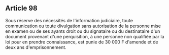 Article 98
----
Sous réserve des nécessités de l'information judiciaire, toute communication ou
toute divulgation sans autorisation de la personne mise en examen ou de ses
ayants droit ou du signataire ou du destinataire d'un document provenant d'une
perquisition, à une personne non qualifiée par la loi pour en prendre
connaissance, est punie de 30 000 F d'amende et de deux ans d'emprisonnement.
